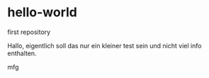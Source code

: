 # hello-world
first repository

Hallo,
eigentlich soll das nur ein kleiner test sein und nicht viel info enthalten.

mfg
